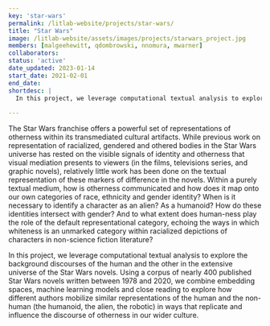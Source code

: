 ```yaml
---
key: 'star-wars'
permalink: /litlab-website/projects/star-wars/
title: "Star Wars"
image: /litlab-website/assets/images/projects/starwars_project.jpg
members: [malgeehewitt, qdombrowski, nnomura, mwarner]
collaborators:
status: 'active'
date_updated: 2023-01-14
start_date: 2021-02-01
end_date:
shortdesc: |
  In this project, we leverage computational textual analysis to explore the background discourses of the human and the other in the extensive universe of the Star Wars novels.
  
---
```


The Star Wars franchise offers a powerful set of representations of otherness within its transmediated cultural artifacts. While previous work on representation of racialized, gendered and othered bodies in the Star Wars universe has rested on the visible signals of identity and otherness that visual mediation presents to viewers (in the films, televisions series, and graphic novels), relatively little work has been done on the textual representation of these markers of difference in the novels. Within a purely textual medium, how is otherness communicated and how does it map onto our own categories of race, ethnicity and gender identity? When is it necessary to identify a character as an alien? As a humanoid? How do these identities intersect with gender? And to what extent does human-ness play the role of the default representational category, echoing the ways in which whiteness is an unmarked category within racialized depictions of characters in non-science fiction literature?

In this project, we leverage computational textual analysis to explore the background discourses of the human and the other in the extensive universe of the Star Wars novels. Using a corpus of nearly 400 published Star Wars novels written between 1978 and 2020, we combine embedding spaces, machine learning models and close reading to explore how different authors mobilize similar representations of the human and the non-human (the humanoid, the alien, the robotic) in ways that replicate and influence the discourse of otherness in our wider culture.